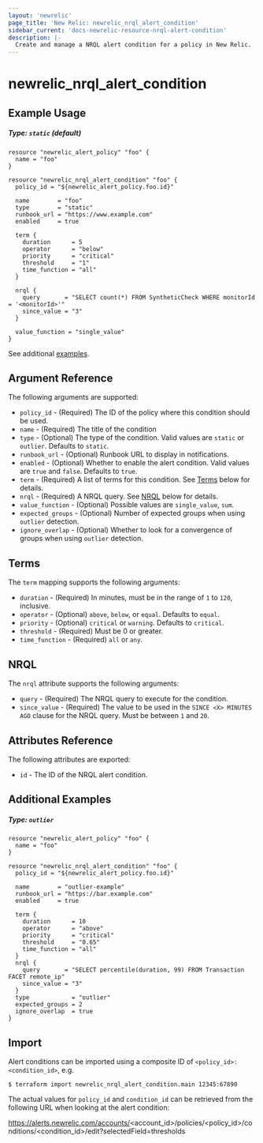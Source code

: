 ```yaml
---
layout: 'newrelic'
page_title: 'New Relic: newrelic_nrql_alert_condition'
sidebar_current: 'docs-newrelic-resource-nrql-alert-condition'
description: |-
  Create and manage a NRQL alert condition for a policy in New Relic.
---
```


# newrelic_nrql_alert_condition

## Example Usage

##### Type: `static` (default)
```hcl
resource "newrelic_alert_policy" "foo" {
  name = "foo"
}

resource "newrelic_nrql_alert_condition" "foo" {
  policy_id = "${newrelic_alert_policy.foo.id}"

  name        = "foo"
  type        = "static"
  runbook_url = "https://www.example.com"
  enabled     = true

  term {
    duration      = 5
    operator      = "below"
    priority      = "critical"
    threshold     = "1"
    time_function = "all"
  }

  nrql {
    query       = "SELECT count(*) FROM SyntheticCheck WHERE monitorId = '<monitorId>'"
    since_value = "3"
  }

  value_function = "single_value"
}
```
See additional [examples](#additional-examples).

## Argument Reference

The following arguments are supported:

- `policy_id` - (Required) The ID of the policy where this condition should be used.
- `name` - (Required) The title of the condition
- `type` - (Optional) The type of the condition. Valid values are `static` or `outlier`. Defaults to `static`.
- `runbook_url` - (Optional) Runbook URL to display in notifications.
- `enabled` - (Optional) Whether to enable the alert condition. Valid values are `true` and `false`. Defaults to `true`.
- `term` - (Required) A list of terms for this condition. See [Terms](#terms) below for details.
- `nrql` - (Required) A NRQL query. See [NRQL](#nrql) below for details.
- `value_function` - (Optional) Possible values are `single_value`, `sum`.
- `expected_groups` - (Optional) Number of expected groups when using `outlier` detection.
- `ignore_overlap` - (Optional) Whether to look for a convergence of groups when using `outlier` detection.

## Terms

The `term` mapping supports the following arguments:

- `duration` - (Required) In minutes, must be in the range of `1` to `120`, inclusive.
- `operator` - (Optional) `above`, `below`, or `equal`. Defaults to `equal`.
- `priority` - (Optional) `critical` or `warning`. Defaults to `critical`.
- `threshold` - (Required) Must be 0 or greater.
- `time_function` - (Required) `all` or `any`.

## NRQL

The `nrql` attribute supports the following arguments:

- `query` - (Required) The NRQL query to execute for the condition.
- `since_value` - (Required) The value to be used in the `SINCE <X> MINUTES AGO` clause for the NRQL query. Must be between `1` and `20`.

## Attributes Reference

The following attributes are exported:

- `id` - The ID of the NRQL alert condition.

## Additional Examples

##### Type: `outlier`
```hcl
resource "newrelic_alert_policy" "foo" {
  name = "foo"
}

resource "newrelic_nrql_alert_condition" "foo" {
  policy_id = "${newrelic_alert_policy.foo.id}"

  name        = "outlier-example"
  runbook_url = "https://bar.example.com"
  enabled     = true

  term {
    duration      = 10
    operator      = "above"
    priority      = "critical"
    threshold     = "0.65"
    time_function = "all"
  }
  nrql {
    query       = "SELECT percentile(duration, 99) FROM Transaction FACET remote_ip"
    since_value = "3"
  }
  type            = "outlier"
  expected_groups = 2
  ignore_overlap  = true
}
```

## Import

Alert conditions can be imported using a composite ID of `<policy_id>:<condition_id>`, e.g.

```
$ terraform import newrelic_nrql_alert_condition.main 12345:67890
```

The actual values for `policy_id` and `condition_id` can be retrieved from the following URL when looking at the alert condition:

https://alerts.newrelic.com/accounts/<account_id>/policies/<policy_id>/conditions/<condition_id>/edit?selectedField=thresholds
